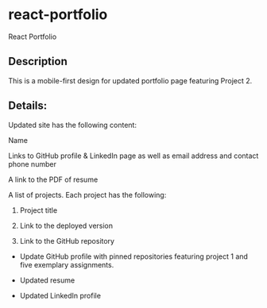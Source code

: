# react-portfolio
React Portfolio


## Description
This is a mobile-first design for updated portfolio page featuring Project 2.

## Details:

Updated site has the following content:

 Name

 Links to GitHub profile & LinkedIn page as well as email address and contact phone number

 A link to the PDF of resume

 A list of projects. Each project has the following:

 1. Project title

 2. Link to the deployed version

 3. Link to the GitHub repository

  - Update GitHub profile with pinned repositories featuring project 1 and five exemplary assignments.
  
  -  Updated resume
  
  - Updated LinkedIn profile



